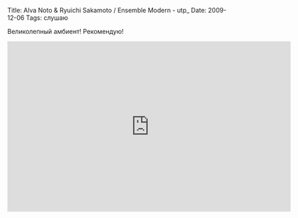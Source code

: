 Title: Alva Noto & Ryuichi Sakamoto / Ensemble Modern - utp_
Date: 2009-12-06
Tags: слушаю

<div class="text"><p>Великолепный амбиент! Рекомендую!</p>
<p><object width="640" height="385"><param name="movie" value="http://www.youtube.com/v/AHe0Bsz8U0w&amp;hl=en_US&amp;fs=1&amp;"></param><param name="allowFullScreen" value="true"></param><param name="allowscriptaccess" value="always"></param><embed src="http://www.youtube.com/v/AHe0Bsz8U0w&amp;hl=en_US&amp;fs=1&amp;" type="application/x-shockwave-flash" allowscriptaccess="always" allowfullscreen="true" width="640" height="385"></embed></object></p></div>